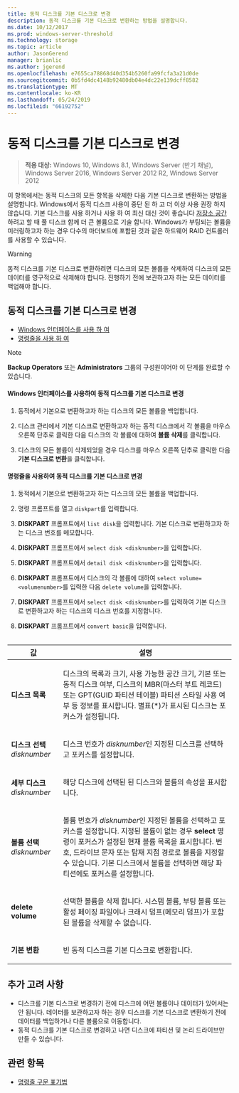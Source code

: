 ```yaml
---
title: 동적 디스크를 기본 디스크로 변경
description: 동적 디스크를 기본 디스크로 변환하는 방법을 설명합니다.
ms.date: 10/12/2017
ms.prod: windows-server-threshold
ms.technology: storage
ms.topic: article
author: JasonGerend
manager: brianlic
ms.author: jgerend
ms.openlocfilehash: e7655ca78868d40d354b5260fa99fcfa3a21d0de
ms.sourcegitcommit: 0b5fd4dc4148b92480db04e4dc22e139dcff8582
ms.translationtype: MT
ms.contentlocale: ko-KR
ms.lasthandoff: 05/24/2019
ms.locfileid: "66192752"
---
```

# <a name="change-a-dynamic-disk-back-to-a-basic-disk"></a>동적 디스크를 기본 디스크로 변경

> **적용 대상:** Windows 10, Windows 8.1, Windows Server (반기 채널), Windows Server 2016, Windows Server 2012 R2, Windows Server 2012

이 항목에서는 동적 디스크의 모든 항목을 삭제한 다음 기본 디스크로 변환하는 방법을 설명합니다. Windows에서 동적 디스크 사용이 중단 된 하 고 더 이상 사용 권장 하지 않습니다. 기본 디스크를 사용 하거나 사용 하 여 최신 대신 것이 좋습니다 [저장소 공간](https://support.microsoft.com/help/12438/windows-10-storage-spaces) 하려고 할 때 풀 디스크 함께 더 큰 볼륨으로 기술 합니다. Windows가 부팅되는 볼륨을 미러링하고자 하는 경우 다수의 마더보드에 포함된 것과 같은 하드웨어 RAID 컨트롤러를 사용할 수 있습니다.

> [!WARNING]
> 동적 디스크를 기본 디스크로 변환하려면 디스크의 모든 볼륨을 삭제하여 디스크의 모든 데이터를 영구적으로 삭제해야 합니다. 진행하기 전에 보관하고자 하는 모든 데이터를 백업해야 합니다.

## <a name="changing-a-dynamic-disk-back-to-a-basic-disk"></a>동적 디스크를 기본 디스크로 변경

-   [Windows 인터페이스를 사용 하 여](#to-change-a-dynamic-disk-back-to-a-basic-disk-using-the-windows-interface)
-   [명령줄을 사용 하 여](#to-change-a-dynamic-disk-back-to-a-basic-disk-using-a-command-line)

> [!NOTE]
> **Backup Operators** 또는 **Administrators** 그룹의 구성원이어야 이 단계를 완료할 수 있습니다.

#### <a name="to-change-a-dynamic-disk-back-to-a-basic-disk-using-the-windows-interface"></a>Windows 인터페이스를 사용하여 동적 디스크를 기본 디스크로 변경

1.  동적에서 기본으로 변환하고자 하는 디스크의 모든 볼륨을 백업합니다.

2.  디스크 관리에서 기본 디스크로 변환하고자 하는 동적 디스크에서 각 볼륨을 마우스 오른쪽 단추로 클릭한 다음 디스크의 각 볼륨에 대하여 **볼륨 삭제**를 클릭합니다.

3.  디스크의 모든 볼륨이 삭제되었을 경우 디스크를 마우스 오른쪽 단추로 클릭한 다음 **기본 디스크로 변환**을 클릭합니다.

#### <a name="to-change-a-dynamic-disk-back-to-a-basic-disk-using-a-command-line"></a>명령줄을 사용하여 동적 디스크를 기본 디스크로 변경

1.  동적에서 기본으로 변환하고자 하는 디스크의 모든 볼륨을 백업합니다.

2.  명령 프롬프트를 열고 `diskpart`를 입력합니다.

3.  **DISKPART** 프롬프트에서 `list disk`을 입력합니다. 기본 디스크로 변환하고자 하는 디스크 번호를 메모합니다.

4.  **DISKPART** 프롬프트에서 `select disk <disknumber>`을 입력합니다.

5.  **DISKPART** 프롬프트에서 `detail disk <disknumber>`을 입력합니다.

6.  **DISKPART** 프롬프트에서 디스크의 각 볼륨에 대하여 `select volume= <volumenumber>`를 입력한 다음 `delete volume`을 입력합니다.

7.  **DISKPART** 프롬프트에서 `select disk <disknumber>`를 입력하여 기본 디스크로 변환하고자 하는 디스크의 디스크 번호를 지정합니다.

8.  **DISKPART** 프롬프트에서 `convert basic`을 입력합니다.
 
<br /> <br />

| 값  | 설명 |
| --- |---|
| <p>**디스크 목록**</p>                         | <p>디스크의 목록과 크기, 사용 가능한 공간 크기, 기본 또는 동적 디스크 여부, 디스크의 MBR(마스터 부트 레코드) 또는 GPT(GUID 파티션 테이블) 파티션 스타일 사용 여부 등 정보를 표시합니다. 별표(*)가 표시된 디스크는 포커스가 설정됩니다.</p> |
| <p>**디스크 선택** <em>disknumber</em></p>   | <p>디스크 번호가 <em>disknumber</em>인 지정된 디스크를 선택하고 포커스를 설정합니다.</p>  |
| <p>**세부 디스크** <em>disknumber</em></p>   | <p>해당 디스크에 선택된 된 디스크와 볼륨의 속성을 표시합니다.</p>  |
| <p>**볼륨 선택** <em>disknumber</em></p> | <p>볼륨 번호가 <em>disknumber</em>인 지정된 볼륨을 선택하고 포커스를 설정합니다. 지정된 볼륨이 없는 경우 **select** 명령이 포커스가 설정된 현재 볼륨 목록을 표시합니다. 번호, 드라이브 문자 또는 탑재 지점 경로로 볼륨을 지정할 수 있습니다. 기본 디스크에서 볼륨을 선택하면 해당 파티션에도 포커스를 설정합니다.</p> |
| <p>**delete volume**</p>                     | <p>선택한 볼륨을 삭제 합니다. 시스템 볼륨, 부팅 볼륨 또는 활성 페이징 파일이나 크래시 덤프(메모리 덤프)가 포함된 볼륨을 삭제할 수 없습니다.</p> |
| <p>**기본 변환**</p> | <p>빈 동적 디스크를 기본 디스크로 변환합니다.</p>  |

## <a name="additional-considerations"></a>추가 고려 사항

-   디스크를 기본 디스크로 변경하기 전에 디스크에 어떤 볼륨이나 데이터가 있어서는 안 됩니다. 데이터를 보관하고자 하는 경우 디스크를 기본 디스크로 변환하기 전에 데이터를 백업하거나 다른 볼륨으로 이동합니다.
-   동적 디스크를 기본 디스크로 변경하고 나면 디스크에 파티션 및 논리 드라이브만 만들 수 있습니다.

## <a name="see-also"></a>관련 항목

-   [명령줄 구문 표기법](https://technet.microsoft.com/library/cc742449(v=ws.11).aspx)


